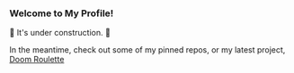 ### Welcome to My Profile!

🚧 It's under construction. 🚧

In the meantime, check out some of my pinned repos, or my latest project, [Doom Roulette](https://doomroulette.com)

